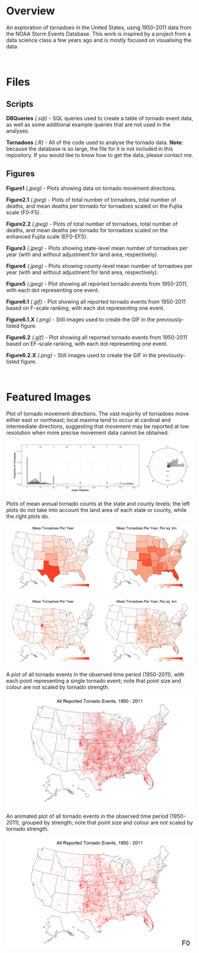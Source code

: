 # Overview

An exploration of tornadoes in the United States, using 1950-2011 data from the NOAA Storm Events Database. This work is inspired by a project from a data science class a few years ago and is mostly focused on visualising the data.

<br/>

# Files

## Scripts

**DBQueries** *(.sql)* - SQL queries used to create a table of tornado event data, as well as some additional example queries that are not used in the analyses.

**Tornadoes** *(.R)* - All of the code used to analyse the tornado data. **Note**: because the database is so large, the file for it is not included in this repository. If you would like to know how to get the data, please contact me.

## Figures

**Figure1** *(.jpeg)* - Plots showing data on tornado movement directions.

**Figure2.1** *(.jpeg)* - Plots of total number of tornadoes, total number of deaths, and mean deaths per tornado for tornadoes scaled on the Fujita scale (F0-F5).

**Figure2.2** *(.jpeg)* - Plots of total number of tornadoes, total number of deaths, and mean deaths per tornado for tornadoes scaled on the enhanced Fujita scale (EF0-EF5).

**Figure3** *(.jpeg)* - Plots showing state-level mean number of tornadoes per year (with and without adjustment for land area, respectively).

**Figure4** *(.jpeg)* - Plots showing county-level mean number of tornadoes per year (with and without adjustment for land area, respectively).

**Figure5** *(.jpeg)* - Plot showing all reported tornado events from 1950-2011, with each dot representing one event.

**Figure6.1** *(.gif)* - Plot showing all reported tornado events from 1950-2011 based on F-scale ranking, with each dot representing one event.

**Figure6.1.X** *(.png)* - Still images used to create the GIF in the previously-listed figure.

**Figure6.2** *(.gif)* - Plot showing all reported tornado events from 1950-2011 based on EF-scale ranking, with each dot representing one event.

**Figure6.2.X** *(.png)* - Still images used to create the GIF in the previously-listed figure.

<br/>

# Featured Images

Plot of tornado movement directions. The vast majority of tornadoes move either east or northeast; local maxima tend to occur at cardinal and intermediate directions, suggesting that movement may be reported at low resolution when more precise movement data cannot be obtained.

<kbd>![](https://github.com/TrevorHD/TornadoData/blob/main/Figures/Figure1.jpeg)</kbd>

Plots of mean annual tornado counts at the state and county levels; the left plots do not take into account the land area of each state or county, while the right plots do.

<kbd>![](https://github.com/TrevorHD/TornadoData/blob/main/Figures/Figure3.jpeg)</kbd>

<kbd>![](https://github.com/TrevorHD/TornadoData/blob/main/Figures/Figure4.jpeg)</kbd>

A plot of all tornado events in the observed time period (1950-2011), with each point representing a single tornado event; note that point size and colour are not scaled by tornado strength.

<kbd>![](https://github.com/TrevorHD/TornadoData/blob/main/Figures/Figure5.jpeg)</kbd>

An animated plot of all tornado events in the observed time period (1950-2011), grouped by strength; note that point size and colour are not scaled by tornado strength.

<kbd>![](https://github.com/TrevorHD/TornadoData/blob/main/Figures/Figure6.1.gif)</kbd>
